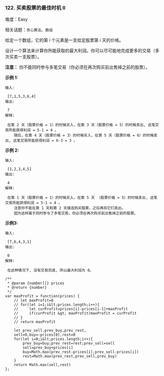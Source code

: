 ### 122. 买卖股票的最佳时机 II

难度：Easy

相关话题：`贪心算法`、`数组`

给定一个数组，它的第 *i*  个元素是一支给定股票第  *i*  天的价格。



设计一个算法来计算你所能获取的最大利润。你可以尽可能地完成更多的交易（多次买卖一支股票）。



 **注意：** 你不能同时参与多笔交易（你必须在再次购买前出售掉之前的股票）。



 **示例 1:** 





```
输入:

 [7,1,5,3,6,4]
输出:

 7
解释:

 在第 2 天（股票价格 = 1）的时候买入，在第 3 天（股票价格 = 5）的时候卖出, 这笔交易所能获得利润 = 5-1 = 4 。
    随后，在第 4 天（股票价格 = 3）的时候买入，在第 5 天（股票价格 = 6）的时候卖出, 这笔交易所能获得利润 = 6-3 = 3 。

```

 **示例 2:** 





```
输入:

 [1,2,3,4,5]
输出:

 4
解释:

 在第 1 天（股票价格 = 1）的时候买入，在第 5 天 （股票价格 = 5）的时候卖出, 这笔交易所能获得利润 = 5-1 = 4 。
    注意你不能在第 1 天和第 2 天接连购买股票，之后再将它们卖出。
    因为这样属于同时参与了多笔交易，你必须在再次购买前出售掉之前的股票。

```

 **示例3:** 





```
输入:

 [7,6,4,3,1]
输出:

 0
解释:

 在这种情况下, 没有交易完成, 所以最大利润为 0。
```


```
/**
 * @param {number[]} prices
 * @return {number}
 */
var maxProfit = function(prices) {
    // let maxProfit=0
    // for(let i=1;i&lt;prices.length;i++){
    //     let curProfit=prices[i]-prices[i-1]+maxProfit
    //     if(curProfit &gt; maxProfit)maxProfit = curProfit
    // }
    // return maxProfit
    
    let prev_sell,prev_buy,prev_rest,
    sell=0,buy=-prices[0],rest=0
    for(let i=0;i&lt;prices.length;i++){
        prev_buy=buy;prev_rest=rest;prev_sell=sell
        sell=prev_buy+prices[i]
        buy=Math.max(prev_rest-prices[i],prev_sell-prices[i])
        rest=Math.max(prev_rest,prev_sell,prev_buy)
    }
    return Math.max(sell,rest)
};



```
